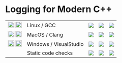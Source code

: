 # Logging for Modern C++

<!-- PROJECT SHIELDS -->
<table align="center" style="“border: none;”">
    <!-- Linux build and test -->
    <tr>
        <td>
            <img src="https://upload.wikimedia.org/wikipedia/commons/9/9e/UbuntuCoF.svg" width="20" height="20">
            <img src="https://upload.wikimedia.org/wikipedia/commons/a/af/GNU_Compiler_Collection_logo.svg" width="20" height="20">
        </td>
        <td>
            Linux / GCC
        </td>
        <td>
            <img src="https://img.shields.io/endpoint?url=https://gist.githubusercontent.com/ukoehler/6935a607aff6233d996070495bba70b7/raw/ubuntu-latest-build.json" />
        </td>
        <td>
            <img src="https://img.shields.io/endpoint?url=https://gist.githubusercontent.com/ukoehler/6935a607aff6233d996070495bba70b7/raw/ubuntu-latest-build-warnings.json" />
        </td>   
        <td>
            <img src="https://img.shields.io/endpoint?url=https://gist.githubusercontent.com/ukoehler/6935a607aff6233d996070495bba70b7/raw/ubuntu-latest-test.json" />
        </td>    
    </tr>
    <!-- MacOS build and test -->
    <tr>
        <td>
            <img src="https://upload.wikimedia.org/wikipedia/commons/0/00/MacOS_wordmark.svg" width="20" height="20">
            <img src="https://llvm.org/img/DragonSmall.png" width="20" height="20">
        </td>
        <td>
            MacOS / Clang
        </td>
        <td>
            <img src="https://img.shields.io/endpoint?url=https://gist.githubusercontent.com/ukoehler/6935a607aff6233d996070495bba70b7/raw/macos-latest-build.json" />
        </td>
        <td>
            <img src="https://img.shields.io/endpoint?url=https://gist.githubusercontent.com/ukoehler/6935a607aff6233d996070495bba70b7/raw/macos-latest-build-warnings.json" />
        </td>   
        <td>
            <img src="https://img.shields.io/endpoint?url=https://gist.githubusercontent.com/ukoehler/6935a607aff6233d996070495bba70b7/raw/macos-latest-test.json" />
        </td>    
    </tr>
    <!-- Windows build and test -->
    <tr>
        <td>
            <img src="https://simpleicons.org/icons/windows.svg" width="20" height="20">
            <img src="https://upload.wikimedia.org/wikipedia/commons/5/59/Visual_Studio_Icon_2019.svg" width="20" height="20">
        </td>
        <td>
            Windows / VisualStudio
        </td>
        <td>
            <img src="https://img.shields.io/endpoint?url=https://gist.githubusercontent.com/ukoehler/6935a607aff6233d996070495bba70b7/raw/windows-latest-build.json" />
        </td>
        <td>
            <img src="https://img.shields.io/endpoint?url=https://gist.githubusercontent.com/ukoehler/6935a607aff6233d996070495bba70b7/raw/windows-latest-build-warnings.json" />
        </td>   
        <td>
            <img src="https://img.shields.io/endpoint?url=https://gist.githubusercontent.com/ukoehler/6935a607aff6233d996070495bba70b7/raw/windows-latest-test.json" />
        </td>    
    </tr>
    <tr>
        <td></td>
         <td>
            Static code checks
        </td>       
        <td>
            <img src="https://img.shields.io/endpoint?url=https://gist.githubusercontent.com/ukoehler/6935a607aff6233d996070495bba70b7/raw/ubuntu-latest-clang-tidy-warnings.json" />
        </td>    
        <td>
            <img src="https://img.shields.io/endpoint?url=https://gist.githubusercontent.com/ukoehler/6935a607aff6233d996070495bba70b7/raw/ubuntu-latest-cppcheck-warnings.json" />
        </td>
        <td>
            <img src="https://img.shields.io/endpoint?url=https://gist.githubusercontent.com/ukoehler/6935a607aff6233d996070495bba70b7/raw/ubuntu-latest-cpplint-warnings.json" />
         </td>
     </tr>
    <!-- Doxygen ClangTidy CppCheck CppLint Coverage Valgrind -->
</table>

